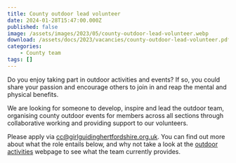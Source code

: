 ```yaml
---
title: County outdoor lead volunteer
date: 2024-01-28T15:47:00.000Z
published: false
image: /assets/images/2023/05/county-outdoor-lead-volunteer.webp
download: /assets/docs/2023/vacancies/county-outdoor-lead-volunteer.pdf
categories: 
    - County team
tags: []
---
```

Do you enjoy taking part in outdoor activities and events? If so, you could share your passion and encourage others to join in and reap the mental and physical benefits.

We are looking for someone to develop, inspire and lead the outdoor team, organising county outdoor events for members across all sections through collaborative working and providing support to our volunteers.

Please apply via <cc@girlguidinghertfordshire.org.uk>.  You can find out more about what the role entails below, and why not take a look at the [outdoor activities](/what-we-do/outdoor/) webpage to see what the team currently provides.
